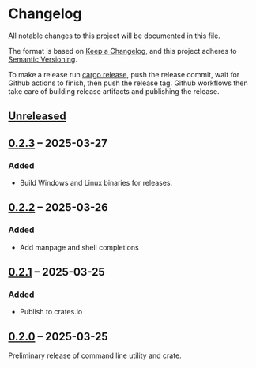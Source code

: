 # Changelog

All notable changes to this project will be documented in this file.

The format is based on [Keep a Changelog](https://keepachangelog.com/en/1.1.0/),
and this project adheres to
[Semantic Versioning](https://semver.org/spec/v2.0.0.html).

To make a release run [cargo release](https://github.com/crate-ci/cargo-release),
push the release commit, wait for Github actions to finish, then push the release tag.
Github workflows then take care of building release artifacts and publishing the release.

## [Unreleased]

## [0.2.3] – 2025-03-27

### Added
- Build Windows and Linux binaries for releases.

## [0.2.2] – 2025-03-26

### Added
- Add manpage and shell completions

## [0.2.1] – 2025-03-25

### Added
- Publish to crates.io

## [0.2.0] – 2025-03-25

Preliminary release of command line utility and crate.

[Unreleased]: https://github.com/swsnr/wol.rs/compare/v0.2.3...HEAD
[0.2.3]: https://github.com/swsnr/wol.rs/compare/v0.2.2...v0.2.3
[0.2.2]: https://github.com/swsnr/wol.rs/compare/v0.2.1...v0.2.2
[0.2.1]: https://github.com/swsnr/wol.rs/compare/v0.2.0...v0.2.1
[0.2.0]: https://github.com/swsnr/wol.rs/releases/tag/v0.2.0
